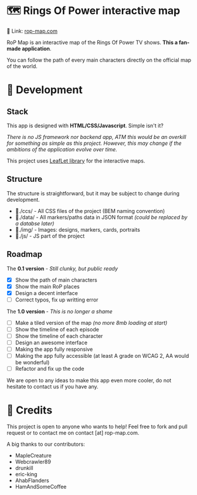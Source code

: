 # 🗺 Rings Of Power interactive map

🔗 Link: [rop-map.com](https://rop-map.com/)

RoP Map is an interactive map of the Rings Of Power TV shows. **This a fan-made application**.

You can follow the path of every main characters directly on the official map of the world.

# 🔨 Development 

## Stack

This app is designed with **HTML/CSS/Javascript**. Simple isn't it?

*There is no JS framework nor backend app, ATM this would be an overkill for something as simple as this project. However, this may change if the ambitions of the application evolve over time.*

This project uses [LeafLet library](https://leafletjs.com) for the interactive maps.

## Structure

The structure is straightforward, but it may be subject to change during development.

- 📁./ccs/ - All CSS files of the project (BEM naming convention)
- 📁./data/ - All markers/paths data in JSON format *(could be replaced by a databse later)*
- 📁./img/ - Images: designs, markers, cards, portraits
- 📁./js/ - JS part of the project

## Roadmap

The **0.1 version** - *Still clunky, but public ready*
 - [X] Show the path of main characters
 - [X] Show the main RoP places
 - [X] Design a decent interface
 - [ ] Correct typos, fix up writting error

The **1.0 version** - *This is no longer a shame*
 - [ ] Make a tiled version of the map *(no more 8mb loading at start)*
 - [ ] Show the timeline of each episode
 - [ ] Show the timeline of each character
 - [ ] Design an awesome interface
 - [ ] Making the app fully responsive
 - [ ] Making the app fully accessible (at least A grade on WCAG 2, AA would be wonderful)
 - [ ] Refactor and fix up the code
 
 We are open to any ideas to make this app even more cooler, do not hesitate to contact us if you have any.
 
 # 🤝 Credits
 
This project is open to anyone who wants to help! Feel free to fork and pull request or to contact me on contact [at] rop-map.com.

A big thanks to our contributors:
- MapleCreature
- Webcrawler89
- drunkill
- eric-king
- AhabFlanders
- HamAndSomeCoffee
